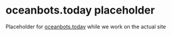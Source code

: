 # oceanbots.today placeholder
Placeholder for [oceanbots.today](https://www.oceanbots.today/) while we work on the actual site
